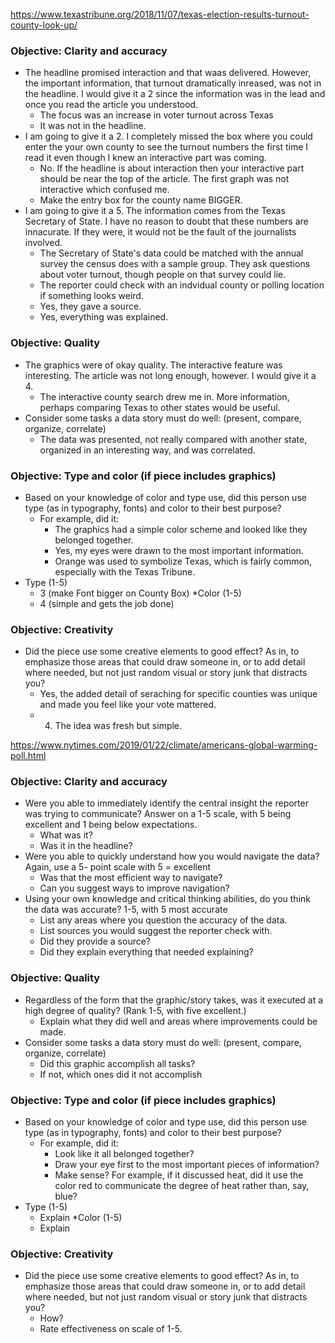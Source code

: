 


https://www.texastribune.org/2018/11/07/texas-election-results-turnout-county-look-up/


### Objective: Clarity and accuracy

* The headline promised interaction and that waas delivered. However, the important information, that turnout dramatically inreased, was not in the headline. I would give it a 2 since the information was in the lead and once you read the article you understood. 
   * The focus was an increase in voter turnout across Texas
   * It was not in the headline. 
* I am going to give it a 2. I completely missed the box where you could enter the your own county to see the turnout numbers the first time I read it even though I knew an interactive part was coming. 
   * No. If the headline is about interaction then your interactive part should be near the top of the article. The first graph was not interactive which confused me. 
   * Make the entry box for the county name BIGGER.
* I am going to give it a 5. The information comes from the Texas Secretary of State. I have no reason to doubt that these numbers are innacurate. If they were, it would not be the fault of the journalists involved. 
   * The Secretary of State's data could be matched with the annual survey the census does with a sample group. They ask questions about voter turnout, though people on that survey could lie. 
   * The reporter could check with an indvidual county or polling location if something looks weird.
   * Yes, they gave a source.
   * Yes, everything was explained. 

### Objective: Quality

* The graphics were of okay quality. The interactive feature was interesting. The article was not long enough, however. I would give it a 4. 
   * The interactive county search drew me in. More information, perhaps comparing Texas to other states would be useful. 
* Consider some tasks a data story must do well: (present, compare, organize, correlate)
   * The data was presented, not really compared with another state, organized in an interesting way, and was correlated. 


### Objective: Type and color (if piece includes graphics)

* Based on your knowledge of color and type use, did this person use type (as in typography, fonts) and color to their best purpose?
   * For example, did it: 
       * The graphics had a simple color scheme and looked like they belonged together. 
       * Yes, my eyes were drawn to the most important information. 
       * Orange was used to symbolize Texas, which is fairly common, especially with the Texas Tribune.
* Type (1-5)
   * 3 (make Font bigger on County Box)
*Color (1-5)
   * 4 (simple and gets the job done) 
   
### Objective: Creativity

* Did the piece use some creative elements to good effect? As in, to emphasize those areas that could draw someone in, or to add detail where needed, but not just random visual or story junk that distracts you?
   * Yes, the added detail of seraching for specific counties was unique and made you feel like your vote mattered. 
   * 4. The idea was fresh but simple. 
   

https://www.nytimes.com/2019/01/22/climate/americans-global-warming-poll.html


### Objective: Clarity and accuracy

* Were you able to immediately identify the central insight the reporter was trying to communicate? Answer on a 1-5 scale, with 5 being excellent and 1 being below expectations. 
   * What was it?
   * Was it in the headline?
* Were you able to quickly understand how you would navigate the data? Again, use a 5- point scale with 5 = excellent
   * Was that the most efficient way to navigate? 
   * Can you suggest ways to improve navigation?
* Using your own knowledge and critical thinking abilities, do you think the data was accurate? 1-5, with 5 most accurate
   * List any areas where you question the accuracy of the data.
   * List sources you would suggest the reporter check with. 
   * Did they provide a source?
   * Did they explain everything that needed explaining?

### Objective: Quality

* Regardless of the form that the graphic/story takes, was it executed at a high degree of quality? (Rank 1-5, with five excellent.)
   * Explain what they did well and areas where improvements could be made. 
* Consider some tasks a data story must do well: (present, compare, organize, correlate)
   * Did this graphic accomplish all tasks?
   * If not, which ones did it not accomplish

### Objective: Type and color (if piece includes graphics)

* Based on your knowledge of color and type use, did this person use type (as in typography, fonts) and color to their best purpose?
   * For example, did it: 
       * Look like it all belonged together?
       * Draw your eye first to the most important pieces of information?
       * Make sense? For example, if it discussed heat, did it use the color red to communicate the degree of heat rather than, say, blue?
* Type (1-5)
   * Explain
*Color (1-5)
   * Explain
   
### Objective: Creativity

* Did the piece use some creative elements to good effect? As in, to emphasize those areas that could draw someone in, or to add detail where needed, but not just random visual or story junk that distracts you?
   * How?
   * Rate effectiveness on scale of 1-5. 
